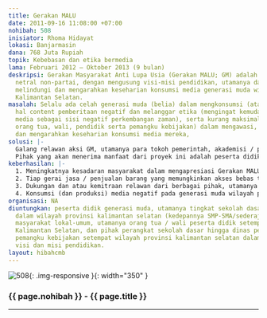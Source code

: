 ```yaml
---
title: Gerakan MALU
date: 2011-09-16 11:08:00 +07:00
nohibah: 508
inisiator: Rhoma Hidayat
lokasi: Banjarmasin
dana: 768 Juta Rupiah
topik: Kebebasan dan etika bermedia
lama: Februari 2012 – Oktober 2013 (9 bulan)
deskripsi: Gerakan Masyarakat Anti Lupa Usia (Gerakan MALU; GM) adalah gerakan non-profit,
  netral non-partai, dengan mengusung visi-misi pendidikan, utamanya dalam mengawasi,
  melindungi dan mengarahkan keseharian konsumsi media generasi muda wilayah provinsi
  Kalimantan Selatan.
masalah: Selalu ada celah generasi muda (belia) dalam mengkonsumsi (atau malah memproduksi)
  hal content pemberitaan negatif dan melanggar etika (mengingat kemudahan akses berbagai
  media sebagai sisi negatif perkembangan zaman), serta kurang maksimalnya kita (selaku
  orang tua, wali, pendidik serta pemangku kebijakan) dalam mengawasi, melindungi
  dan mengarahkan keseharian konsumsi media mereka,
solusi: |-
  Galang relawan aksi GM, utamanya para tokoh pemerintah, akademisi / pendidik, dll yang berdedikasi tinggi dan peduli pada pendidikan (konsumsi media) generasi muda. Sempurnakan masterplan GM, annual meeting, pemantapan relawan, perencanaan event triwulan, bulanan, atau mingguan jika memungkinkan. Galang aksi Gerakan MALU secara bertahap dengan event berupa Pendidikan dan Latihan singkat pendidik sekolah dasar, dan atau penyuluhan langsung ke daerah dengan pendekatan tertentu. Sejalan dengan itu, booming memasyarakatkan aksi gerakan MALU lewat berbagai media cetak-elektronik wilayah setempat.
  Pihak yang akan menerima manfaat dari proyek ini adalah peserta didik generasi muda, utamanya tingkat sekolah dasar secara bertahap dalam wilayah provinsi kalimantan selatan (kedepannya SMP-SMA/sederajat), pihak masyarakat lokal-umum, utamanya orang tua / wali peserta didik setempat wilayah Kalimantan Selatan, dan pihak perangkat sekolah dasar hingga dinas pendidikan dan pemangku kebijakan setempat wilayah provinsi kalimantan selatan dalam usaha pemenuhan visi dan misi pendidikan.
keberhasilan: |-
  1. Meningkatnya kesadaran masyarakat dalam mengapresiasi Gerakan MALU (bisa berupa survey, dll),
  2. Tiap gerai jasa / penjualan barang yang memungkinkan akses bebas terhadap media (negatif), contoh warung internet (warnet), toko ponsel, radio-televisi lokal/daerah dll dalam wilayah setempat turut mendukung Gerakan MALU,
  3. Dukungan dan atau kemitraan relawan dari berbagai pihak, utamanya dari para tokoh perangkat pendidik (guru), dinas pendidikan, akademisi, pemangku kebijakan, dll yang makin meningkat,
  4. Konsumsi (dan produksi) media negatif pada generasi muda wilayah provinsi kalsel menurun.
organisasi: NA
diuntungkan: peserta didik generasi muda, utamanya tingkat sekolah dasar secara bertahap
  dalam wilayah provinsi kalimantan selatan (kedepannya SMP-SMA/sederajat), pihak
  masyarakat lokal-umum, utamanya orang tua / wali peserta didik setempat wilayah
  Kalimantan Selatan, dan pihak perangkat sekolah dasar hingga dinas pendidikan dan
  pemangku kebijakan setempat wilayah provinsi kalimantan selatan dalam usaha pemenuhan
  visi dan misi pendidikan.
layout: hibahcmb
---
```


![508](/static/img/hibahcmb/508.png){: .img-responsive }{: width="350" }

### {{ page.nohibah }} - {{ page.title }}

---
